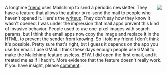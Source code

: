 <img src="http://scripting.com/images/2020/09/04/mailChimp.png" border="0" align="right">A longtime <a href="https://en.wikipedia.org/wiki/Guy_Kawasaki">friend</a> uses Mailchimp to send a periodic newsletter. They have a feature that allows the author to re-send the mail to people who haven't opened it. Here's the <a href="https://mailchimp.com/help/resend-an-unopened-campaign/">writeup</a>. They don't say how they know it wasn't opened. I was under the impression that mail apps prevent this kind of invasive behavior. People used to use one-pixel images with search params, but I think the email apps now copy the image and replace it in the HTML, to prevent the sender from knowing. So I told my friend I don't think it's possible. Pretty sure that's right, but I guess it depends on the app you use for email. I use GMail. I think these days enough people use GMail to make the Mailchimp feature useless. BTW, I did open the first email, and it treated me as if I hadn't. More evidence that the feature doesn't really work. If you have insight, please <a href="https://twitter.com/davewiner/status/1301930952151764992">comment</a>. 
